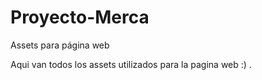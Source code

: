 # Proyecto-Merca
Assets para página web


Aqui van todos los assets utilizados para la pagina web :) .

